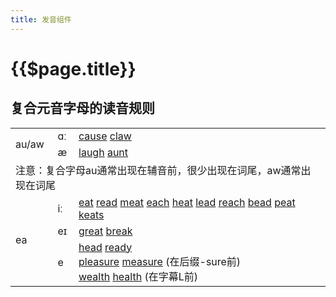 ```yaml
---
title: 发音组件
---
```


# {{$page.title}}

## 复合元音字母的读音规则

<table class="bg-none">
  <tr>
    <td rowspan="2">au/aw</td>
    <td>ɑː</td>
    <td><a href="#voice">cause</a> <a href="#voice">claw</a></td>
  </tr>
  <tr>
    <td>æ</td>
    <td>
      <a href="#voice">laugh</a>
      <a href="#voice">aunt</a>
    </td>
  </tr>
  <tr>
    <td colspan="3">
      注意：复合字母au通常出现在辅音前，很少出现在词尾，aw通常出现在词尾
    </td>
  </tr>
  <tr>
    <td rowspan="3">ea</td>
    <td>iː</td>
    <td>
      <a href="#voice">eat</a>
      <a href="#voice">read</a>
      <a href="#voice">meat</a>
      <a href="#voice">each</a>
      <a href="#voice">heat</a>
      <a href="#voice">lead</a>
      <a href="#voice">reach</a>
      <a href="#voice">bead</a>
      <a href="#voice">peat</a>
      <a href="#voice">keats</a>
    </td>
  </tr>
  <tr>
    <td>eɪ</td>
    <td>
      <a href="#voice">great</a>
      <a href="#voice">break</a>
    </td>
  </tr>
  <tr>
    <td>e</td>
    <td>
      <a href="#voice">head</a>
      <a href="#voice">ready</a>
      <br />
      <a href="#voice">pleasure</a>
      <a href="#voice">measure</a> (在后缀-sure前)
      <br />
      <a href="#voice">wealth</a>
      <a href="#voice">health</a> (在字幕L前)
    </td>
  </tr>
</table>
